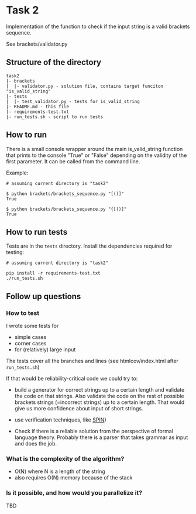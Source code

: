 # Task 2
Implementation of the function to check if the input string is a valid brackets sequence.

See brackets/validator.py

## Structure of the directory

    task2
    |- brackets
    |  |- validator.py - solution file, contains target funciton "is_valid_string"
    |- tests
    |  |- test_validator.py - tests for is_valid_string
    |- README.md - this file
    |- requirements-test.txt 
    |- run_tests.sh - script to run tests
    
    
## How to run
There is a small console wrapper around the main is_valid_string function that prints to the console "True" or "False" depending on the validity of the first parameter. It can be called from the command line.

Example:
```
# assuming current directory is "task2"

$ python brackets/brackets_sequence.py "[()]"
True

$ python brackets/brackets_sequence.py "{[()]"
True

```


## How to run tests
Tests are in the `tests` directory. 
Install the dependencies required for testing:
```
# assuming current directory is "task2"

pip install -r requirements-test.txt
./run_tests.sh
```


## Follow up questions
### How to test
I wrote some tests for 
* simple cases
* corner cases
* for (relatively) large input

The tests cover all the branches and lines (see htmlcov/index.html after `run_tests.sh`)

If that would be reliability-critical code we could try to:

* build a generator for correct strings up to a certain length and validate the code on that strings. Also validate the code on the rest of possible brackets strings (=incorrect strings) up to a certain length. 
That would give us more confidence about input of short strings. 

* use verification techniques, like [SPIN](http://spinroot.com/spin/whatispin.html))  

* Check if there is a reliable solution from the perspective of  formal language theory. Probably there is a parser that takes grammar as input and does the job.


### What is the complexity of the algorithm?
* O(N) where N is a length of the string
* also requires O(N) memory because of the stack

### Is it possible, and how would you parallelize it? 
TBD